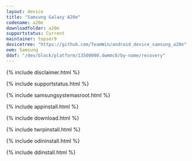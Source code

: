```yaml
---
layout: device
title: "Samsung Galaxy A20e"
codename: a20e
downloadfolder: a20e
supportstatus: Current
maintainer: topser9
devicetree: "https://github.com/TeamWin/android_device_samsung_a20e"
oem: Samsung
ddof: "/dev/block/platform/13500000.dwmmc0/by-name/recovery"
---
```


{% include disclaimer.html %}

{% include supportstatus.html %}

{% include samsungsystemasroot.html %}

{% include appinstall.html %}

{% include download.html %}

{% include twrpinstall.html %}

{% include odininstall.html %}

{% include ddinstall.html %}
